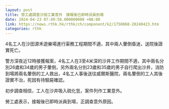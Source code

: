 ```yaml
---
layout: post
title: 勞工處調查沙田工業意外　接報後已即時派員到場　
date: 2024-04-23 07:49:58.000000000 +08:00
link: https://news.rthk.hk/rthk/ch/component/k2/1750068-20240423.htm
categories: rthk
---
```


4名工人在沙田源禾遊樂場進行渠務工程期間不適，其中兩人暈倒昏迷，送院後證實死亡。

警方深夜近12時接獲報案，4名工人在3至4米深的沙井工作期間不適，其中兩名分別26歲和34歲的男子暈倒，另外兩名分別23歲和35歲的男子自行爬出沙井，消防到場將兩名暈倒的工人救出，4名工人事後送往威爾斯醫院，兩名暈倒的工人其後證實不治，死因有待驗屍確認。

初步調查相信，工人在沙井吸入硫化氫，案件列作工業意外。

勞工處表示，接報後已即時派員到場，正調查意外原因。
